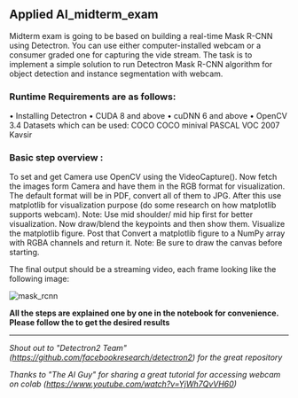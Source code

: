 ## Applied AI_midterm_exam
Midterm exam is going to be based on building a real-time Mask R-CNN using Detectron.
You can use either computer-installed webcam or a consumer graded one for capturing the vide stream.
The task is to implement a simple solution to run Detectron Mask R-CNN algorithm for object detection and instance segmentation with webcam.

### Runtime Requirements are as follows: 
• Installing Detectron 
• CUDA 8 and above 
• cuDNN 6 and above 
• OpenCV 3.4 
Datasets which can be used: COCO COCO minival PASCAL VOC 2007 Kavsir
### Basic step overview : 
To set and get Camera use OpenCV using the VideoCapture(). 
Now fetch the images form Camera and have them in the RGB format for visualization. 
The default format will be in PDF, convert all of them to JPG. 
After this use matplotlib for visualization purpose (do some research on how matplotlib supports webcam). 
Note: Use mid shoulder/ mid hip first for better visualization. 
Now draw/blend the keypoints and then show them. 
Visualize the matplotlib figure. 
Post that Convert a matplotlib figure to a NumPy array with RGBA channels and return it. 
Note: Be sure to draw the canvas before starting.

The final output should be a streaming video, each frame looking like the following image:

![mask_rcnn](https://user-images.githubusercontent.com/89472694/201169046-921a0b95-b5a7-4555-82ed-702a60782a03.jpg)

**All the steps are explained one by one in the notebook for convenience. Please follow the to get the desired results**

--------------------------

*Shout out to "Detectron2 Team" (https://github.com/facebookresearch/detectron2) for the great repository*

*Thanks to "The AI Guy" for sharing a great tutorial for accessing webcam on colab (https://www.youtube.com/watch?v=YjWh7QvVH60)*
